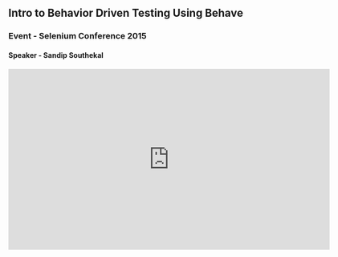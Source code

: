 ## Intro to Behavior Driven Testing Using Behave
### Event - Selenium Conference 2015
#### Speaker - Sandip Southekal

<iframe width="640" height="360" src="https://www.youtube.com/embed/-4S6soJAJ7w?start=1701&end=1980" frameborder="0" allow="accelerometer; autoplay; encrypted-media; gyroscope; picture-in-picture" allowfullscreen></iframe>